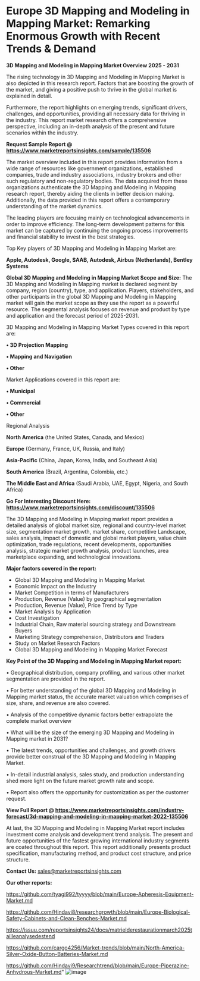 # Europe 3D Mapping and Modeling in Mapping Market: Remarking Enormous Growth with Recent Trends & Demand

<Strong> 3D Mapping and Modeling in Mapping Market Overview 2025 - 2031</strong>

The rising technology in 3D Mapping and Modeling in Mapping Market is also depicted in this research report. Factors that are boosting the growth of the market, and giving a positive push to thrive in the global market is explained in detail.

Furthermore, the report highlights on emerging trends, significant drivers, challenges, and opportunities, providing all necessary data for thriving in the industry. This report market research offers a comprehensive perspective, including an in-depth analysis of the present and future scenarios within the industry.

<strong>Request Sample Report @ <a href=https://www.marketreportsinsights.com/sample/135506>https://www.marketreportsinsights.com/sample/135506</a></strong>

The market overview included in this report provides information from a wide range of resources like government organizations, established companies, trade and industry associations, industry brokers and other such regulatory and non-regulatory bodies. The data acquired from these organizations authenticate the 3D Mapping and Modeling in Mapping research report, thereby aiding the clients in better decision making. Additionally, the data provided in this report offers a contemporary understanding of the market dynamics.

The leading players are focusing mainly on technological advancements in order to improve efficiency. The long-term development patterns for this market can be captured by continuing the ongoing process improvements and financial stability to invest in the best strategies.

Top Key players of 3D Mapping and Modeling in Mapping Market are:

<strong>Apple, Autodesk, Google, SAAB, Autodesk, Airbus (Netherlands), Bentley Systems</strong>

<strong><b>Global 3D Mapping and Modeling in Mapping Market Scope and Size:</b></strong>
The 3D Mapping and Modeling in Mapping market is declared segment by company, region (country), type, and application. Players, stakeholders, and other participants in the global 3D Mapping and Modeling in Mapping market will gain the market scope as they use the report as a powerful resource. The segmental analysis focuses on revenue and product by type and application and the forecast period of 2025-2031.

3D Mapping and Modeling in Mapping Market Types covered in this report are:

<strong>• 3D Projection Mapping

• Mapping and Navigation

• Other</strong>

Market Applications covered in this report are:

<strong>• Municipal

• Commercial

• Other</strong> 

Regional Analysis

<strong>North America</strong> (the United States, Canada, and Mexico)

<strong>Europe</strong> (Germany, France, UK, Russia, and Italy)

<strong>Asia-Pacific</strong> (China, Japan, Korea, India, and Southeast Asia)

<strong>South America</strong> (Brazil, Argentina, Colombia, etc.)

<strong>The Middle East and Africa</strong> (Saudi Arabia, UAE, Egypt, Nigeria, and South Africa)

<strong>Go For Interesting Discount Here: <a href=https://www.marketreportsinsights.com/discount/135506>https://www.marketreportsinsights.com/discount/135506</a></strong>

The 3D Mapping and Modeling in Mapping market report provides a detailed analysis of global market size, regional and country-level market size, segmentation market growth, market share, competitive Landscape, sales analysis, impact of domestic and global market players, value chain optimization, trade regulations, recent developments, opportunities analysis, strategic market growth analysis, product launches, area marketplace expanding, and technological innovations.

<strong><b>Major factors covered in the report:</b></strong>
<ul>
  <li>Global 3D Mapping and Modeling in Mapping Market </li>
  <li>Economic Impact on the Industry</li>
  <li>Market Competition in terms of Manufacturers</li>
  <li>Production, Revenue (Value) by geographical segmentation</li>
  <li>Production, Revenue (Value), Price Trend by Type</li>
  <li>Market Analysis by Application</li>
  <li>Cost Investigation</li>
  <li>Industrial Chain, Raw material sourcing strategy and Downstream Buyers</li>
  <li>Marketing Strategy comprehension, Distributors and Traders</li>
  <li>Study on Market Research Factors</li>
  <li>Global 3D Mapping and Modeling in Mapping Market Forecast</li>
</ul>

<strong><b>Key Point of the 3D Mapping and Modeling in Mapping Market report:</b></strong>

• Geographical distribution, company profiling, and various other market segmentation are provided in the report.

• For better understanding of the global 3D Mapping and Modeling in Mapping market status, the accurate market valuation which comprises of size, share, and revenue are also covered.

• Analysis of the competitive dynamic factors better extrapolate the complete market overview

• What will be the size of the emerging 3D Mapping and Modeling in Mapping market in 2031?

• The latest trends, opportunities and challenges, and growth drivers provide better construal of the 3D Mapping and Modeling in Mapping Market.

• In-detail industrial analysis, sales study, and production understanding shed more light on the future market growth rate and scope.

• Report also offers the opportunity for customization as per the customer request.

<strong><b>View Full Report @ <a href=https://www.marketreportsinsights.com/industry-forecast/3d-mapping-and-modeling-in-mapping-market-2022-135506>https://www.marketreportsinsights.com/industry-forecast/3d-mapping-and-modeling-in-mapping-market-2022-135506</a></b></strong>


At last, the 3D Mapping and Modeling in Mapping Market report includes investment come analysis and development trend analysis. The present and future opportunities of the fastest growing international industry segments are coated throughout this report. This report additionally presents product specification, manufacturing method, and product cost structure, and price structure.

<strong>Contact Us:</strong>
sales@marketreportsinsights.com

<strong>Our other reports:</strong>

<a href=https://github.com/tyagi992/tyyyy/blob/main/Europe-Apheresis-Equipment-Market.md>https://github.com/tyagi992/tyyyy/blob/main/Europe-Apheresis-Equipment-Market.md</a>

<a href=https://github.com/Hindavi8/researchgrowth/blob/main/Europe-Biological-Safety-Cabinets-and-Clean-Benches-Market.md>https://github.com/Hindavi8/researchgrowth/blob/main/Europe-Biological-Safety-Cabinets-and-Clean-Benches-Market.md</a>

<a href=https://issuu.com/reportsinsights24/docs/matrielderestaurationmarch2025tailleanalysedestend>https://issuu.com/reportsinsights24/docs/matrielderestaurationmarch2025tailleanalysedestend</a>

<a href=https://github.com/cargo4256/Market-trends/blob/main/North-America-Silver-Oxide-Button-Batteries-Market.md>https://github.com/cargo4256/Market-trends/blob/main/North-America-Silver-Oxide-Button-Batteries-Market.md</a>

<a href=https://github.com/Hindavi9/Researchtrend/blob/main/Europe-Piperazine-Anhydrous-Market.md>https://github.com/Hindavi9/Researchtrend/blob/main/Europe-Piperazine-Anhydrous-Market.md</a>"
![image](https://github.com/user-attachments/assets/c2ab6c1e-1699-424a-ab69-66318528b756)
